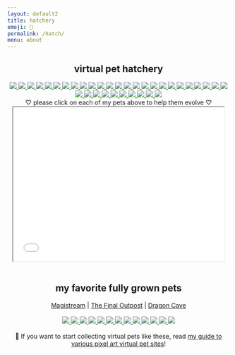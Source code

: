 ```yaml
---
layout: default2
title: hatchery
emoji: 🐣
permalink: /hatch/
menu: about
---
```

<center>
    <h2>virtual pet hatchery</h2>
    <div class="hatchery">
        <a target="other" href='https://finaloutpost.net/view/z42Vp#main'>
            <img src='https://finaloutpost.net/s/z42Vp.png'>
        </a>
        <a target="other" href='https://finaloutpost.net/view/eFRnw#main'>
            <img src='https://finaloutpost.net/s/eFRnw.png'>
        </a>
        <a target="other" href='https://finaloutpost.net/view/hIai7#main'>
            <img src='https://finaloutpost.net/s/hIai7.png'>
        </a>
        <a target="other" href='https://finaloutpost.net/view/WjKQM#main'>
            <img src='https://finaloutpost.net/s/WjKQM.png'>
        </a>
        <a target="other" href='https://finaloutpost.net/view/9U0Yy#main'>
            <img src='https://finaloutpost.net/s/9U0Yy.png'>
        </a>
        <a target="other" href='https://finaloutpost.net/view/pqhka#main'>
            <img src='https://finaloutpost.net/s/pqhka.png'>
        </a>
        <a target="other" href='https://finaloutpost.net/view/9Z1vj#main'>
            <img src='https://finaloutpost.net/s/9Z1vj.png'>
        </a>
        <a target="other" href='https://finaloutpost.net/view/cY7UP#main'>
            <img src='https://finaloutpost.net/s/cY7UP.png'>
        </a>
        <a target="other" href='https://finaloutpost.net/view/fgoZb#main'>
            <img src='https://finaloutpost.net/s/fgoZb.png'>
        </a>
        <a target="other" href='https://finaloutpost.net/view/sogYi#main'>
            <img src='https://finaloutpost.net/s/sogYi.png'>
        </a>
        <a target="other" href='https://finaloutpost.net/view/zbzhh#main'>
            <img src='https://finaloutpost.net/s/zbzhh.png'>
        </a>
        <a target="other" href='https://finaloutpost.net/view/rxO33#main'>
            <img src='https://finaloutpost.net/s/rxO33.png'>
        </a>
        <a target="other" href='https://finaloutpost.net/view/CCG9D#main'>
            <img src='https://finaloutpost.net/s/CCG9D.png'>
        </a>
        <a target="other" href='https://finaloutpost.net/view/qfQAj#main'>
            <img src='https://finaloutpost.net/s/qfQAj.png'>
        </a>
        <a target="other" href='https://finaloutpost.net/view/YcVe3#main'>
            <img src='https://finaloutpost.net/s/YcVe3.png'>
        </a>
        <a target="other" href='https://finaloutpost.net/view/buP5i#main'>
            <img src='https://finaloutpost.net/s/buP5i.png'>
        </a>
        <a target="other" href="https://dragcave.net/view/1qdkK#middle">
            <img src="https://dragcave.net/image/1qdkK.gif" style="border-width:0"/>
        </a>
        <a target="other" href="https://dragcave.net/view/aM7wU#middle">
            <img src="https://dragcave.net/image/aM7wU.gif" style="border-width:0"/>
        </a>
        <a target="other" href="https://dragcave.net/view/z874l#middle">
            <img src="https://dragcave.net/image/z874l.gif" style="border-width:0"/>
        </a>
        <a target="other" href="https://dragcave.net/view/wB57J#middle">
            <img src="https://dragcave.net/image/wB57J.gif" style="border-width:0"/>
        </a>
        <a target="other" href="https://dragcave.net/view/7HcCV#middle">
            <img src="https://dragcave.net/image/7HcCV.gif" style="border-width:0"/>
        </a>
        <a target="other" href="https://dragcave.net/view/exCR3#middle">
            <img src="https://dragcave.net/image/exCR3.gif" style="border-width:0"/>
        </a>
        <a target="other" href="https://dragcave.net/view/Jfkad#middle">
            <img src="https://dragcave.net/image/Jfkad.gif" style="border-width:0"/>
        </a>
        <a target="other" href="https://dragcave.net/view/0eae8#middle">
            <img src="https://dragcave.net/image/0eae8.gif" style="border-width:0"/>
        </a>
        <a target="other" href="https://dragcave.net/view/Lri95#middle">
            <img src="https://dragcave.net/image/Lri95.gif" style="border-width:0"/>
        </a>
        <a target="other" href="https://dragcave.net/view/T7mnQ#middle">
            <img src="https://dragcave.net/image/T7mnQ.gif" style="border-width:0"/>
        </a>
        <a target="other" href="http://magistream.com/creature/14241977#page-body">
            <img src="http://magistream.com/img/14241977.gif"/>
        </a>
        <a target="other" href="http://magistream.com/creature/14242301#page-body">
            <img src="http://magistream.com/img/14242301.gif"/>
        </a>
        <a target="other" href="http://magistream.com/creature/14241973#page-body">
            <img src="http://magistream.com/img/14241973.gif"/>
        </a>
        <a target="other" href="http://magistream.com/creature/14241985#page-body">
            <img src="http://magistream.com/img/14241985.gif"/>
        </a>
        <a target="other" href="http://magistream.com/creature/14237797#page-body">
            <img src="http://magistream.com/img/14237797.gif"/>
        </a>
        <a target="other" href="http://magistream.com/creature/14238674#page-body">
            <img src="http://magistream.com/img/14238674.gif"/>
        </a>
        <a target="other" href="http://magistream.com/creature/14234838#page-body">
            <img src="http://magistream.com/img/14234838.gif"/>
        </a>
        <a target="other" href="http://magistream.com/creature/14234839#page-body">
            <img src="http://magistream.com/img/14234839.gif"/>
        </a>
        <a target="other" href="http://magistream.com/creature/14235441#page-body">
            <img src="http://magistream.com/img/14235441.gif"/>
        </a>
        <div class="hatchery-status">
            ♡ please click on each of my pets above to help them evolve ♡
        </div>
        <iframe src="/hatchable.txt" name="other" width="95%" height="350px"></iframe>
    </div>
    <script>
        let isIframeLoadSet = false;
        document.querySelectorAll('a[target="other"]').forEach(el => {
            el.onclick = () => {
                document.querySelector('.hatchery-status').innerText = "loading...";
                if (!isIframeLoadSet) {
                    isIframeLoadSet = true;
                    document.getElementsByName("other")[0].onload = () => {
                        document.querySelector('.hatchery-status').innerText = "thank you!";
                    }
                }
            };
        });
    </script>
    <br>
    <h2>my favorite fully grown pets</h2>
    <a target="_blank" href="https://magistream.com/user/lostletters/Completed">Magistream</a> | 
    <a target="_blank" href="https://finaloutpost.net/visit/lostletters/37592">The Final Outpost</a> | 
    <a target="_blank" href="https://dragcave.net/user/lostletters">Dragon Cave</a>
    <br>
    <br>
        <a target="other" href="https://dragcave.net/view/gpSa9#middle">
            <img src="https://dragcave.net/image/gpSa9.gif" style="border-width:0"/>
        </a>
        <a target="other" href="https://dragcave.net/view/mMntk#middle">
            <img src="https://dragcave.net/image/mMntk.gif" style="border-width:0"/>
        </a>
        <a target="other" href="https://dragcave.net/view/PCf1e">
            <img src="https://dragcave.net/image/PCf1e.gif" style="border-width:0"/>
        </a>
        <a target="other" href="https://dragcave.net/view/OVsMx#middle">
            <img src="https://dragcave.net/image/OVsMx.gif" style="border-width:0"/>
        </a>
        <a target="other" href="https://dragcave.net/view/yLmgd#middle">
            <img src="https://dragcave.net/image/yLmgd.gif" style="border-width:0"/>
        </a>
        <a target="other" href="https://dragcave.net/view/aZAqo#middle">
            <img src="https://dragcave.net/image/aZAqo.gif" style="border-width:0"/>
        </a>
        <a target="other" href="https://dragcave.net/view/spPTJ#middle">
            <img src="https://dragcave.net/image/spPTJ.gif" style="border-width:0"/>
        </a>
        <a target="other" href="http://magistream.com/creature/14201225#page-body">
            <img src="http://magistream.com/img/14201225.gif"/>
        </a>
        <a target="other" href="http://magistream.com/creature/14211781">
            <img src="http://magistream.com/img/14211781.gif"/>
        </a>
        <a target="other" href="http://magistream.com/creature/14213565">
            <img src="http://magistream.com/img/14213565.gif"/>
        </a>
        <a target="other" href='https://finaloutpost.net/view/ohzHb#main'>
            <img src='https://finaloutpost.net/s/ohzHb1.png'>
        </a>
        <a target="other" href='https://finaloutpost.net/view/6XO96#main'>
            <img src='https://finaloutpost.net/s/6XO96.png'>
        </a>
        <a target="other" href='https://finaloutpost.net/view/6tZ5z#main'>
         <img src='https://finaloutpost.net/s/6tZ5z3.png'>
        </a>
    <br>
    <br>
    📝 If you want to start collecting virtual pets like these, read <a href="/2022/11/25/virtual-pets.html">my guide to various pixel art virtual pet sites</a>!
</center>